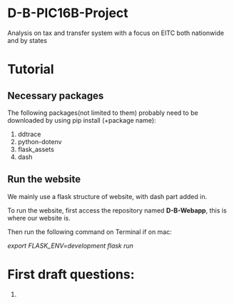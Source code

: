 # D-B-PIC16B-Project
Analysis on tax and transfer system with a focus on EITC both nationwide and by states

# Tutorial

## Necessary packages

The following packages(not limited to them) probably need to be downloaded by using pip install (+package name):

1. ddtrace
2. python-dotenv
3. flask_assets
4. dash

## Run the website
We mainly use a flask structure of website, with dash part added in.

To run the website, first access the repository named **D-B-Webapp**, this is where our website is.

Then run the following command on Terminal if on mac:

*export FLASK_ENV=development
flask run*

# First draft questions:

1. 
